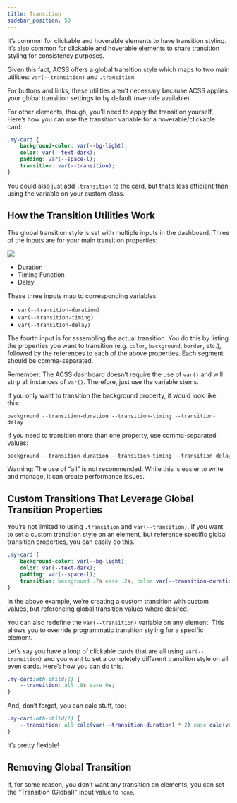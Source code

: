 ```yaml
---
title: Transition
sidebar_position: 50
---
```


It’s common for clickable and hoverable elements to have transition styling. It’s also common for clickable and hoverable elements to share transition styling for consistency purposes.

Given this fact, ACSS offers a global transition style which maps to two main utilities: `var(--transition)` and `.transition`.

For buttons and links, these utilities aren’t necessary because ACSS applies your global transition settings to by default (override available).

For other elements, though, you’ll need to apply the transition yourself. Here’s how you can use the transition variable for a hoverable/clickable card:

```CSS
.my-card {
    background-color: var(--bg-light);
    color: var(--text-dark);
    padding: var(--space-l);
    transition: var(--transition);
}
```

You could also just add `.transition` to the card, but that’s less efficient than using the variable on your custom class.

## How the Transition Utilities Work

The global transition style is set with multiple inputs in the dashboard. Three of the inputs are for your main transition properties:

![](https://automaticcss.com/wp-content/uploads/CleanShot-2024-04-02-at-20.58.22@2x-1024x919.png)

- Duration
- Timing Function
- Delay

These three inputs map to corresponding variables:

- `var(--transition-duration)`
- `var(--transition-timing)`
- `var(--transition-delay)`

The fourth input is for assembling the actual transition. You do this by listing the properties you want to transition (e.g. `color`, `background`, `border`, etc.), followed by the references to each of the above properties. Each segment should be comma-separated.

Remember: The ACSS dashboard doesn’t require the use of `var()` and will strip all instances of `var()`. Therefore, just use the variable stems.

If you only want to transition the background property, it would look like this:

`background --transition-duration --transition-timing --transition-delay`

If you need to transition more than one property, use comma-separated values:

```HTML
background --transition-duration --transition-timing --transition-delay, color --transition-duration --transition-timing --transition-delay, border --transition-duration --transition-timing --transition-delay
```

Warning: The use of “all” is not recommended. While this is easier to write and manage, it can create performance issues.

## Custom Transitions That Leverage Global Transition Properties

You’re not limited to using `.transition` and `var(--transition)`. If you want to set a custom transition style on an element, but reference specific global transition properties, you can easily do this.

```CSS
.my-card {
    background-color: var(--bg-light);
    color: var(--text-dark);
    padding: var(--space-l);
    transition: background .7s ease .2s, color var(--transition-duration) var(--transition-timing), border .1s ease-in .3s;
}
```

In the above example, we’re creating a custom transition with custom values, but referencing global transition values where desired.

You can also redefine the `var(--transition)` variable on any element. This allows you to override programmatic transition styling for a specific element.

Let’s say you have a loop of clickable cards that are all using `var(--transition)` and you want to set a completely different transition style on all even cards. Here’s how you can do this.

```CSS
.my-card:nth-child(2) {
    --transition: all .8s ease 0s;
}
```

And, don’t forget, you can calc stuff, too:

```CSS
.my-card:nth-child(2) {
    --transition: all calc(var(--transition-duration) * 2) ease calc(var(--transition-delay) * 2);
}
```

It’s pretty flexible!

## Removing Global Transition

If, for some reason, you don’t want any transition on elements, you can set the “Transition (Global)” input value to `none`.
